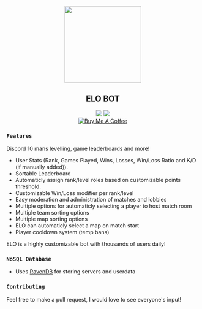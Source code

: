 <p align="center">
   <img src="https://cdn.discordapp.com/avatars/430842226306842634/784e1dfb680260a19afc0c1e5e989788.png?size=512" width="200" />
<h2 align="center">ELO BOT</h2>
<p align="center">
   <a href="https://discord.me/passive"><img src="https://img.shields.io/badge/Invite-PassiveModding-7289DA.svg?longCache=true&style=flat-square&logo=discord"/></a>
   <a href="https://discordapp.com/oauth2/authorize?client_id=430842226306842634&scope=bot&permissions=2146958591"><img src="https://img.shields.io/badge/Invite-PassiveBOT-7289DA.svg?longCache=true&style=flat-square&logo=discord"/></a>
   <br/>
   <a href="https://www.buymeacoffee.com/Passive" target="_blank"><img src="https://www.buymeacoffee.com/assets/img/custom_images/black_img.png" alt="Buy Me A Coffee" style="height: auto !important;width: auto !important;" ></a>
</p>
</p>

### `Features`
Discord 10 mans levelling, game leaderboards and more!

* User Stats (Rank, Games Played, Wins, Losses, Win/Loss Ratio and K/D (if manually added)).
* Sortable Leaderboard
* Automaticly assign rank/level roles based on customizable points threshold.
* Customizable Win/Loss modifier per rank/level
* Easy moderation and administration of matches and lobbies
* Multiple options for automaticly selecting a player to host match room
* Multiple team sorting options
* Multiple map sorting options
* ELO can automaticly select a map on match start
* Player cooldown system (temp bans)

ELO is a highly customizable bot with thousands of users daily!

### `NoSQL Database`
* Uses <a href="https://ravendb.net">RavenDB</a> for storing servers and userdata

### `Contributing`
Feel free to make a pull request, I would love to see everyone's input!
